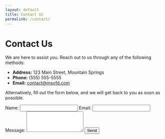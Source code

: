```yaml
---
layout: default
title: Contact Us
permalink: /contact/
---
```

# Contact Us

We are here to assist you. Reach out to us through any of the following methods:

- **Address:** 123 Main Street, Mountain Springs
- **Phone:** (555) 555-5555
- **Email:** contact@msvfd.com

Alternatively, fill out the form below, and we will get back to you as soon as possible.

<form action="https://formspree.io/f/{your-form-id}" method="POST">
    <label for="name">Name:</label>
    <input type="text" id="name" name="name" required>
    <label for="email">Email:</label>
    <input type="email" id="email" name="email" required>
    <label for="message">Message:</label>
    <textarea id="message" name="message" rows="4" required></textarea>
    <button type="submit">Send</button>
</form>
